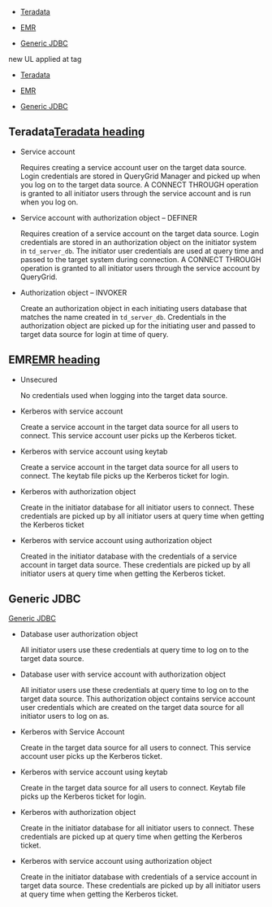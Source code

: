 
-   [Teradata](\#heading-TD)

-   [EMR](\#heading-EMR)

-   [Generic JDBC](\#heading-JDBC)


new UL applied at tag

-   [Teradata](\#heading-TD)

-   [EMR](\#heading-EMR)

-   [Generic JDBC](\#heading-JDBC)


## Teradata[Teradata heading](\#heading-TD)


-   Service account

    Requires creating a service account user on the target data source. Login credentials are stored in QueryGrid Manager and picked up when you log on to the target data source. A CONNECT THROUGH operation is granted to all initiator users through the service account and is run when you log on.

-   Service account with authorization object – DEFINER

    Requires creation of a service account on the target data source. Login credentials are stored in an authorization object on the initiator system in `td_server_db`. The initiator user credentials are used at query time and passed to the target system during connection. A CONNECT THROUGH operation is granted to all initiator users through the service account by QueryGrid.

-   Authorization object – INVOKER

    Create an authorization object in each initiating users database that matches the name created in `td_server_db`. Credentials in the authorization object are picked up for the initiating user and passed to target data source for login at time of query.


## EMR[EMR heading](\#heading-EMR)


-   Unsecured

    No credentials used when logging into the target data source.

-   Kerberos with service account

    Create a service account in the target data source for all users to connect. This service account user picks up the Kerberos ticket.

-   Kerberos with service account using keytab

    Create a service account in the target data source for all users to connect. The keytab file picks up the Kerberos ticket for login.

-   Kerberos with authorization object

    Create in the initiator database for all initiator users to connect. These credentials are picked up by all initiator users at query time when getting the Kerberos ticket

-   Kerberos with service account using authorization object

    Created in the initiator database with the credentials of a service account in target data source. These credentials are picked up by all initiator users at query time when getting the Kerberos ticket.


## Generic JDBC


[Generic JDBC](\#heading-JDBC)

-   Database user authorization object

    All initiator users use these credentials at query time to log on to the target data source.

-   Database user with service account with authorization object

    All initiator users use these credentials at query time to log on to the target data source. This authorization object contains service account user credentials which are created on the target data source for all initiator users to log on as.

-   Kerberos with Service Account

    Create in the target data source for all users to connect. This service account user picks up the Kerberos ticket.

-   Kerberos with service account using keytab

    Create in the target data source for all users to connect. Keytab file picks up the Kerberos ticket for login.

-   Kerberos with authorization object

    Create in the initiator database for all initiator users to connect. These credentials are picked up at query time when getting the Kerberos ticket.

-   Kerberos with service account using authorization object

    Create in the initiator database with credentials of a service account in target data source. These credentials are picked up by all initiator users at query time when getting the Kerberos ticket.


